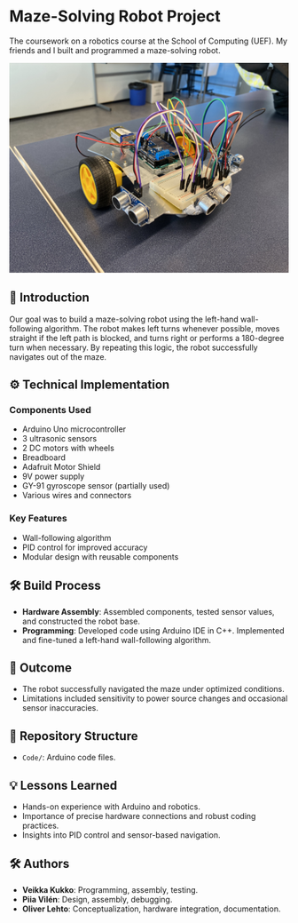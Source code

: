 # Maze-Solving Robot Project

The coursework on a robotics course at the School of Computing (UEF). My friends and I built and programmed a maze-solving robot. 

![A picture of the maze robot](IMG_4174.jpeg)

## 📖 Introduction
Our goal was to build a maze-solving robot using the left-hand wall-following algorithm. The robot makes left turns whenever possible, moves straight if the left path is blocked, and turns right or performs a 180-degree turn when necessary. By repeating this logic, the robot successfully navigates out of the maze.

## ⚙️ Technical Implementation
### Components Used
- Arduino Uno microcontroller
- 3 ultrasonic sensors
- 2 DC motors with wheels
- Breadboard
- Adafruit Motor Shield
- 9V power supply
- GY-91 gyroscope sensor (partially used)
- Various wires and connectors

### Key Features
- Wall-following algorithm
- PID control for improved accuracy
- Modular design with reusable components

## 🛠️ Build Process
- **Hardware Assembly**: Assembled components, tested sensor values, and constructed the robot base.
- **Programming**: Developed code using Arduino IDE in C++. Implemented and fine-tuned a left-hand wall-following algorithm.

## 🎯 Outcome
- The robot successfully navigated the maze under optimized conditions.
- Limitations included sensitivity to power source changes and occasional sensor inaccuracies.

## 📂 Repository Structure
- `Code/`: Arduino code files.

## 💡 Lessons Learned
- Hands-on experience with Arduino and robotics.
- Importance of precise hardware connections and robust coding practices.
- Insights into PID control and sensor-based navigation.

## 🛠️ Authors
- **Veikka Kukko**: Programming, assembly, testing.
- **Piia Vilén**: Design, assembly, debugging.
- **Oliver Lehto**: Conceptualization, hardware integration, documentation.
